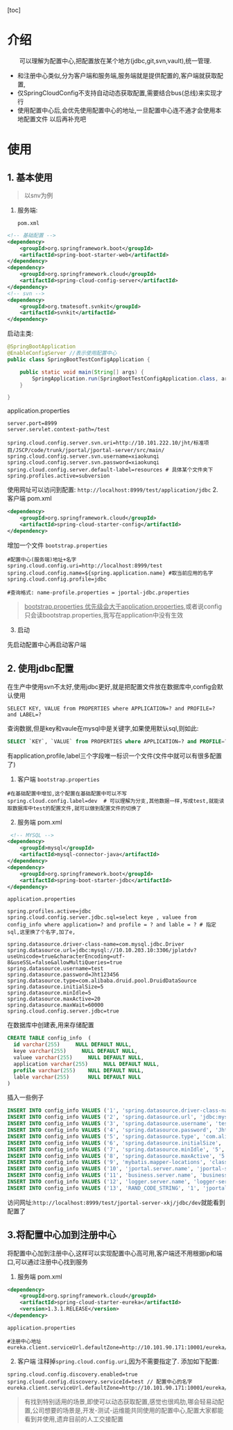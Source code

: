 [toc]
# 介绍
&emsp;&emsp;可以理解为配置中心,把配置放在某个地方(jdbc,git,svn,vault),统一管理.
- 和注册中心类似,分为客户端和服务端,服务端就是提供配置的,客户端就获取配置,
- 仅SpringCloudConfig不支持自动动态获取配置,需要结合bus(总线)来实现才行
- 使用配置中心后,会优先使用配置中心的地址,一旦配置中心连不通才会使用本地配置文件
以后再补充吧

# 使用

## 1. 基本使用
> 以snv为例

1. 服务端:   

   `pom.xml`
```xml
<!-- 基础配置 -->
<dependency>
	<groupId>org.springframework.boot</groupId>
	<artifactId>spring-boot-starter-web</artifactId>
</dependency>
<dependency>
	<groupId>org.springframework.cloud</groupId>
	<artifactId>spring-cloud-config-server</artifactId>
</dependency>
<!-- svn -->
<dependency>
	<groupId>org.tmatesoft.svnkit</groupId>
	<artifactId>svnkit</artifactId>
</dependency>
```
启动主类:
```java
@SpringBootApplication
@EnableConfigServer //表示使用配置中心
public class SpringBootTestConfigApplication {

	public static void main(String[] args) {
		SpringApplication.run(SpringBootTestConfigApplication.class, args);
	}

}
```
application.properties
```properties
server.port=8999
server.servlet.context-path=/test

spring.cloud.config.server.svn.uri=http://10.101.222.10/jht/标准项目/JSCP/code/trunk/jportal/jportal-server/src/main/
spring.cloud.config.server.svn.username=xiaokunqi
spring.cloud.config.server.svn.password=xiaokunqi
spring.cloud.config.server.default-label=resources # 具体某个文件夹下
spring.profiles.active=subversion
```
使用网址可以访问到配置: `http://localhost:8999/test/application/jdbc`
2. 客户端
pom.xml
```xml
<dependency>
	<groupId>org.springframework.cloud</groupId>
	<artifactId>spring-cloud-starter-config</artifactId>
</dependency>
```
增加一个文件 `bootstrap.properties`
```properties
#配置中心(服务端)地址+名字
spring.cloud.config.uri=http://localhost:8999/test
spring.cloud.config.name=${spring.application.name} #取当前应用的名字
spring.cloud.config.profile=jdbc

#查询格式: name-profile.properties = jportal-jdbc.properties
```
> <u>bootstrap.properties 优先级会大于application.properties</u>,或者说config只会读bootstrap.properties,我写在application中没有生效

3. 启动  

  先启动配置中心再启动客户端


## 2. 使用jdbc配置
在生产中使用svn不太好,使用jdbc更好,就是把配置文件放在数据库中,config会默认使用  

`SELECT KEY, VALUE from PROPERTIES where APPLICATION=? and PROFILE=? and LABEL=?`  

查询数据,但是key和vaule在mysql中是关键字,如果使用默认sql,则如此:

```sql
SELECT `KEY`, `VALUE` from PROPERTIES where APPLICATION=? and PROFILE=? and LABEL=?
```
有application,profile,label三个字段唯一标识一个文件(文件中就可以有很多配置了)
1. 客户端
`bootstrap.properties`
```properties
#在基础配置中增加,这个配置在基础配置中可以不写
spring.cloud.config.label=dev  # 可以理解为分支,其他数据一样,写成test,就能读取数据库中test的配置文件,就可以做到配置文件的切换了
```
2. 服务端
pom.xml
```xml
 <!-- MYSQL -->
<dependency>
    <groupId>mysql</groupId>
    <artifactId>mysql-connector-java</artifactId>
</dependency>
<dependency>
    <groupId>org.springframework.boot</groupId>
    <artifactId>spring-boot-starter-jdbc</artifactId>
</dependency>
```
`application.properties`

```properties
spring.profiles.active=jdbc
spring.cloud.config.server.jdbc.sql=select keye , valuee from config_info where application=? and profile = ? and lable = ? # 指定sql,这里换了个名字,加了e,

spring.datasource.driver-class-name=com.mysql.jdbc.Driver
spring.datasource.url=jdbc:mysql://10.10.203.10:3306/jplatdv?useUnicode=true&characterEncoding=utf-8&useSSL=false&allowMultiQueries=true
spring.datasource.username=test
spring.datasource.password=Jht123456
spring.datasource.type=com.alibaba.druid.pool.DruidDataSource
spring.datasource.initialSize=5    
spring.datasource.minIdle=5    
spring.datasource.maxActive=20       
spring.datasource.maxWait=60000
spring.cloud.config.server.jdbc=true
```

在数据库中创建表,用来存储配置
```sql
CREATE TABLE config_info  (
  id varchar(255)     NULL DEFAULT NULL,
  keye varchar(255)     NULL DEFAULT NULL,
  valuee varchar(255)     NULL DEFAULT NULL,
  application varchar(255)     NULL DEFAULT NULL,
  profile varchar(255)    NULL DEFAULT NULL,
  lable varchar(255)      NULL DEFAULT NULL
)
```
插入一些例子
```sql
INSERT INTO config_info VALUES ('1', 'spring.datasource.driver-class-name', 'com.mysql.jdbc.Driver', 'jportal-server-xkj', 'jdbc', 'resource');
INSERT INTO config_info VALUES ('2', 'spring.datasource.url', 'jdbc:mysql://10.10.203.10:3306/jplatdv?useUnicode=true&characterEncoding=utf-8&useSSL=false&allowMultiQueries=true', 'jportal-server-xkj', 'jdbc', 'resource');
INSERT INTO config_info VALUES ('3', 'spring.datasource.username', 'test', 'jportal-server-xkj', 'jdbc', 'resource');
INSERT INTO config_info VALUES ('4', 'spring.datasource.password', 'Jht123456', 'jportal-server-xkj', 'jdbc', 'resource');
INSERT INTO config_info VALUES ('5', 'spring.datasource.type', 'com.alibaba.druid.pool.DruidDataSource', 'jportal-server-xkj', 'jdbc', 'resource');
INSERT INTO config_info VALUES ('6', 'spring.datasource.initialSize', '5', 'jportal-server-xkj', 'jdbc', 'resource');
INSERT INTO config_info VALUES ('7', 'spring.datasource.minIdle', '5', 'jportal-server-xkj', 'jdbc', 'resource');
INSERT INTO config_info VALUES ('8', 'spring.datasource.maxActive', '5', 'jportal-server-xkj', 'jdbc', 'resource');
INSERT INTO config_info VALUES ('9', 'mybatis.mapper-locations', 'classpath*:mapper/mysql/*Mapper.xml', 'jportal-server-xkj', 'jdbc', 'resource');
INSERT INTO config_info VALUES ('10', 'jportal.server.name', 'jportal-server-xkj', 'jportal', 'constants', 'dev');
INSERT INTO config_info VALUES ('11', 'business.server.name', 'business-server-xkj', 'jportal', 'constants', 'dev');
INSERT INTO config_info VALUES ('12', 'logger.server.name', 'logger-server-xkj', 'jportal', 'constants', 'dev');
INSERT INTO config_info VALUES ('13', 'RAND_CODE_STRING', '1', 'jportal', 'constants', 'dev');
```
访问网址:`http://localhost:8999/test/jportal-server-xkj/jdbc/dev`就能看到配置了

## 3.将配置中心加到注册中心
将配置中心加到注册中心,这样可以实现配置中心高可用,客户端还不用根据ip和端口,可以通过注册中心找到服务
1. 服务端
pom.xml
```xml
<dependency>
	<groupId>org.springframework.cloud</groupId>
	<artifactId>spring-cloud-starter-eureka</artifactId>
	<version>1.3.1.RELEASE</version>
</dependency>
```
`application.properties`

```properties
#注册中心地址
eureka.client.serviceUrl.defaultZone=http://10.101.90.171:10001/eureka/
```

2. 客户端
注释掉`spring.cloud.config.uri`,因为不需要指定了.
添加如下配置:
```properties
spring.cloud.config.discovery.enabled=true
spring.cloud.config.discovery.serviceId=test // 配置中心的名字
eureka.client.serviceUrl.defaultZone=http://10.101.90.171:10001/eureka/
```



> 有找到特别适用的场景,即使可以动态获取配置,感觉也很鸡肋,哪会轻易动配置,公司想要的场景是,开发-测试-运维能共同使用的配置中心,配置大家都能看到并使用,遗弃目前的人工交接配置


